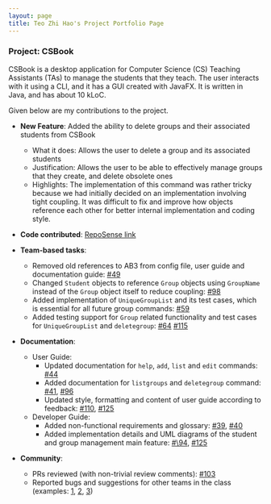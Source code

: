 ```yaml
---
layout: page
title: Teo Zhi Hao's Project Portfolio Page
---
```


### Project: CSBook

CSBook is a desktop application for Computer Science (CS) Teaching Assistants (TAs) to manage the students that they teach. The user interacts with it using a CLI, and it has a GUI created with JavaFX. It is written in Java, and has about 10 kLoC.

Given below are my contributions to the project.

* **New Feature**: Added the ability to delete groups and their associated students from CSBook
  * What it does: Allows the user to delete a group and its associated students
  * Justification: Allows the user to be able to effectively manage groups that they create, and delete obsolete ones
  * Highlights: The implementation of this command was rather tricky because we had initially decided on an implementation involving tight coupling. It was difficult to fix and improve how objects reference each other for better internal implementation and coding style.
  
* **Code contributed**: [RepoSense link](https://nus-cs2103-ay2122s1.github.io/tp-dashboard/?search=&sort=groupTitle&sortWithin=title&since=2021-09-17&timeframe=commit&mergegroup=&groupSelect=groupByRepos&breakdown=false&tabOpen=true&tabType=zoom&tabAuthor=junwei26&tabRepo=AY2122S1-CS2103T-T09-3%2Ftp%5Bmaster%5D&authorshipIsMergeGroup=false&authorshipFileTypes=docs~functional-code~test-code&authorshipIsBinaryFileTypeChecked=false&zA=Yttruire&zR=AY2122S1-CS2103T-T09-3%2Ftp%5Bmaster%5D&zACS=220.43386537126995&zS=2021-09-17&zFS=&zU=2021-11-04&zMG=false&zFTF=commit&zFGS=groupByRepos&zFR=false)

* **Team-based tasks**:
  * Removed old references to AB3 from config file, user guide and documentation guide: [\#49](https://github.com/AY2122S1-CS2103T-T09-3/tp/pull/49)
  * Changed `Student` objects to reference `Group` objects using `GroupName` instead of the `Group` object itself to reduce coupling: [\#98](https://github.com/AY2122S1-CS2103T-T09-3/tp/pull/98)
  * Added implementation of `UniqueGroupList` and its test cases, which is essential for all future group commands: [\#59](https://github.com/AY2122S1-CS2103T-T09-3/tp/pull/59)
  * Added testing support for `Group` related functionality and test cases for `UniqueGroupList` and `deletegroup`: [\#64](https://github.com/AY2122S1-CS2103T-T09-3/tp/pull/64) [\#115](https://github.com/AY2122S1-CS2103T-T09-3/tp/pull/115)

* **Documentation**:
    * User Guide:
      * Updated documentation for `help`, `add`, `list` and `edit` commands: [\#44](https://github.com/AY2122S1-CS2103T-T09-3/tp/pull/44)
      * Added documentation for `listgroups` and `deletegroup` command: [\#41](https://github.com/AY2122S1-CS2103T-T09-3/tp/pull/41), [\#96](https://github.com/AY2122S1-CS2103T-T09-3/tp/pull/96)
      * Updated style, formatting and content of user guide according to feedback: [\#110](https://github.com/AY2122S1-CS2103T-T09-3/tp/pull/110), [\#125](https://github.com/AY2122S1-CS2103T-T09-3/tp/pull/125)
    * Developer Guide:
      * Added non-functional requirements and glossary: [\#39](https://github.com/AY2122S1-CS2103T-T09-3/tp/pull/39), [\#40](https://github.com/AY2122S1-CS2103T-T09-3/tp/pull/40)
      * Added implementation details and UML diagrams of the student and group management main feature: [#\94](https://github.com/AY2122S1-CS2103T-T09-3/tp/pull/94), [\#125](https://github.com/AY2122S1-CS2103T-T09-3/tp/pull/125)

* **Community**:
    * PRs reviewed (with non-trivial review comments): [\#103](https://github.com/AY2122S1-CS2103T-T09-3/tp/pull/103)
    * Reported bugs and suggestions for other teams in the class (examples: [1](https://github.com/AY2122S1-CS2103T-W08-1/tp/issues/191), [2](https://github.com/AY2122S1-CS2103T-W08-1/tp/issues/202), [3](https://github.com/AY2122S1-CS2103T-W08-1/tp/issues/227))
